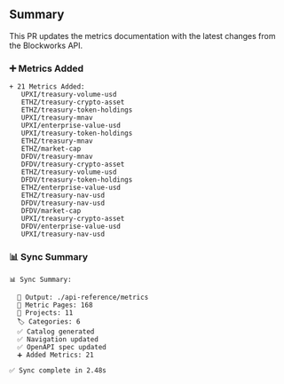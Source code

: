 ## Summary

This PR updates the metrics documentation with the latest changes from the Blockworks API.

### ➕ Metrics Added
```
+ 21 Metrics Added:
   UPXI/treasury-volume-usd
   ETHZ/treasury-crypto-asset
   ETHZ/treasury-token-holdings
   UPXI/treasury-mnav
   UPXI/enterprise-value-usd
   UPXI/treasury-token-holdings
   ETHZ/treasury-mnav
   ETHZ/market-cap
   DFDV/treasury-mnav
   DFDV/treasury-crypto-asset
   ETHZ/treasury-volume-usd
   DFDV/treasury-token-holdings
   ETHZ/enterprise-value-usd
   ETHZ/treasury-nav-usd
   DFDV/treasury-nav-usd
   DFDV/market-cap
   UPXI/treasury-crypto-asset
   DFDV/enterprise-value-usd
   UPXI/treasury-nav-usd
```

### 📊 Sync Summary
```
📊 Sync Summary:

  📁 Output: ./api-reference/metrics
  📄 Metric Pages: 168
  📂 Projects: 11
  🏷️ Categories: 6
  ✅ Catalog generated
  ✅ Navigation updated
  ✅ OpenAPI spec updated
  ➕ Added Metrics: 21

✅ Sync complete in 2.48s
```


